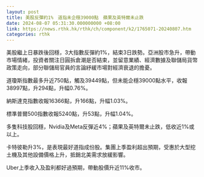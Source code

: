 ```yaml
---
layout: post
title: 美股反彈約1%　道指未企穩39000點　蘋果及英特爾未止跌
date: 2024-08-07 05:31:30.000000000 +08:00
link: https://news.rthk.hk/rthk/ch/component/k2/1765071-20240807.htm
categories: rthk
---
```


美股繼上日暴跌後回穩，3大指數反彈約1%，結束3日跌勢。亞洲股市急升，帶動市場情緒，投資者關注日圓拆倉潮是否結束，並留意業績、經濟數據及聯儲局貨幣政策走向，部分聯儲局官員的言論紓緩市場對經濟衰退的擔憂。

道瓊斯指數最多升近750點，觸及39449點，但未能企穩39000點水平，收報38997點，升294點，升幅0.76%。

納斯達克指數收報16366點，升166點，升幅1.03%。

標準普爾500指數收報5240點，升53點，升幅1.04%。

多隻科技股回穩，Nvidia及Meta反彈近4%；蘋果及英特爾未止跌，低收近1%或以上。

卡特彼勒升3%，是表現最好道指成份股。集團上季盈利超出預期，受惠於大型挖土機及其他設備價格上升，抵銷北美需求放緩影響。

Uber上季收入及盈利都好過預期，帶動股價升近11%收市。
